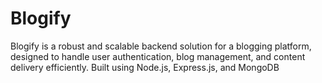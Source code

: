 # Blogify
Blogify is a robust and scalable backend solution for a blogging platform, designed to handle user authentication, blog management, and content delivery efficiently. Built using Node.js, Express.js, and MongoDB
